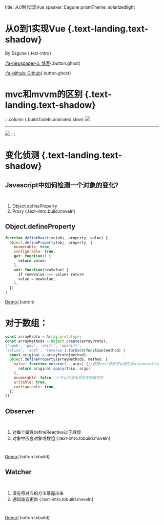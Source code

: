 title: 从0到1实现Vue
speaker: Eagune
prismTheme: solarizedlight


<slide class="bg-black-blue aligncenter" image="https://source.unsplash.com/C1HhAQrbykQ/ .dark">

# 从0到1实现Vue {.text-landing.text-shadow}

By Eagune {.text-intro}

[:fa-newspaper-o: 博客](https://eagune.github.io/categories/Vue%E6%B7%B1%E5%85%A5%E7%90%86%E8%A7%A3){.button.ghost}

[:fa-github: Github](https://github.com/Eagune/eagune.github.io){.button.ghost}

<slide class="bg-black-blue aligncenter" image="https://source.unsplash.com/C1HhAQrbykQ/ .dark">

# mvc和mvvm的区别 {.text-landing.text-shadow}

:::column {.build.fadeIn.animated.slow}
![](/MVC.webp)

---
![](/MVC.webp)
:::

<slide class="bg-black-blue aligncenter" image="https://source.unsplash.com/C1HhAQrbykQ/ .dark">

# 变化侦测 {.text-landing.text-shadow}

<slide :class="size-50">

## **Javascript中如何检测一个对象的变化?**

` `

1. Object.defineProperty
2. Proxy
{.text-intro.build.moveIn}

<slide :class="size-50">

## **Object.defineProperty**

``` javascript
function defineReactive(obj, property, value) {
  Object.defineProperty(obj, property, {
    enumerable: true,
    configurable: true,
    get: function() {
      return value;
    },
    set: function(newValue) {
      if (newValue === value) return
      value = newValue;
    },
  })
}
```

[Demo](https://eagune.github.io/demo/vue深入理解/Vue中变化侦测的原理1.html){.button}

<slide :class="size-50">

# 对于数组：

``` javascript
const arrayProto = Array.prototype;
const arrayMethods = Object.create(arrayProto);
['push', 'pop', 'shift', 'unshift',
'splice', 'sort', 'reverse'].forEach(function(method) {
  const original = arrayProto[method];
  Object.defineProperty(arrayMethods, method, {
    value: function mutator(...args) {//使用rest参数可以避免将argumesnts对象转换为数组
      return original.apply(this, args)
    },
    enumerable: false, //不让方法出现在枚举属性中
    writable: true,
    configurable: true,
  })
})
```

<slide :class="size-50">

## Observer

` `

1. 对每个属性defineReactive过于麻烦
2. 对象中嵌套对象或数组
{.text-intro.tobuild.moveIn}

` `

[Demo](https://eagune.github.io/demo/vue深入理解/Vue中变化侦测的原理1.html){.button.tobuild}

<slide :class="size-50">

## Watcher

` `

1. 没有将对应的方法暴露出来
2. 通知谁去更新
{.text-intro.tobuild.moveIn}

` `

[Demo](https://eagune.github.io/demo/vue深入理解/Vue中变化侦测的原理1.html){.button.tobuild}
